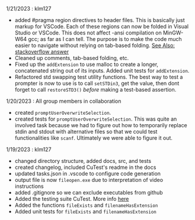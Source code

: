 

1/21/2023 : klm127
- added #pragma region directives to header files. This is basically just markup for VSCode. Each of these regions can now be folded in Visual Studio or VSCode. This does not affect -ansi compilation on MinGW-W64 gcc; as far as I can tell. The purpose is to make the code much easier to navigate without relying on tab-based folding. [See Also: stackoverflow answer](https://stackoverflow.com/questions/63512637/what-is-pragma-region-in-c-and-vscode)
- Cleaned up comments, tab-based folding, etc.
- Fixed up the `addExtension` to use malloc to create a longer, concatenated string out of its inputs. Added unit tests for `addExtension`. 
- Refactored std swapping test utility functions. The best way to test a prompter is now to use is to call `setSTDin3`, get the value, then dont forget to call `restoreSTD3()` _before_ making a test-based assertion. 


1/20/2023 : All group members in collaboration
- created `promptUserOverwriteSelection`.
- created tests for `promptUserOverwriteSelection`. This was quite an involved task because we had to figure out how to temporarily replace stdin and stdout with alternative files so that we could test functionalities like `scanf`. Ultimately we were able to figure it out. 


1/19/2023 : klm127

- changed directory structure, added docs, src, and tests
- created changelog, included CuTest's readme in the docs
- updated tasks.json in .vscode to configure code generation
- output file is now `fileopen.exe` due to interpretation of video instructions
- added .gitignore so we can exclude executables from github
- Added the testing suite CuTest. More info [here](https://cutest.sourceforge.net/)
- Added the functions `fileExists` and `filenameHasExtension`
- Added unit tests for `fileExists` and `filenameHasExtension`


